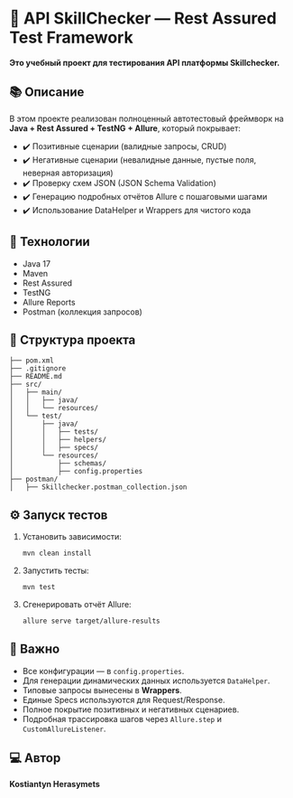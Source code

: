 # 🧪 API SkillChecker — Rest Assured Test Framework

**Это учебный проект для тестирования API платформы Skillchecker.**

## 📚 Описание

В этом проекте реализован полноценный автотестовый фреймворк на **Java + Rest Assured + TestNG + Allure**, который покрывает:

- ✔️ Позитивные сценарии (валидные запросы, CRUD)
- ✔️ Негативные сценарии (невалидные данные, пустые поля, неверная авторизация)
- ✔️ Проверку схем JSON (JSON Schema Validation)
- ✔️ Генерацию подробных отчётов Allure с пошаговыми шагами
- ✔️ Использование DataHelper и Wrappers для чистого кода

## 🚀 Технологии

- Java 17
- Maven
- Rest Assured
- TestNG
- Allure Reports
- Postman (коллекция запросов)

## 📂 Структура проекта

```
├── pom.xml
├── .gitignore
├── README.md
├── src/
│   ├── main/
│   │   ├── java/
│   │   └── resources/
│   └── test/
│       ├── java/
│       │   ├── tests/
│       │   ├── helpers/
│       │   ├── specs/
│       └── resources/
│           ├── schemas/
│           ├── config.properties
├── postman/
│   ├── Skillchecker.postman_collection.json
```

## ⚙️ Запуск тестов

1. Установить зависимости:

   ```bash
   mvn clean install
   ```

2. Запустить тесты:

   ```bash
   mvn test
   ```

3. Сгенерировать отчёт Allure:

   ```bash
   allure serve target/allure-results
   ```

## 📌 Важно

- Все конфигурации — в `config.properties`.
- Для генерации динамических данных используется `DataHelper`.
- Типовые запросы вынесены в **Wrappers**.
- Единые Specs используются для Request/Response.
- Полное покрытие позитивных и негативных сценариев.
- Подробная трассировка шагов через `Allure.step` и `CustomAllureListener`.

## 💻 Автор

**Kostiantyn Herasymets**

